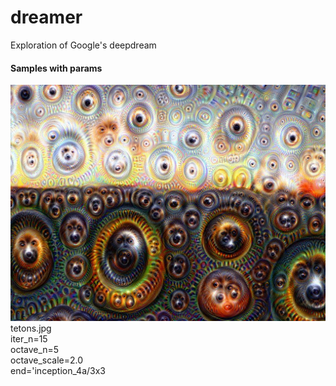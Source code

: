 # dreamer
Exploration of Google's deepdream

#### Samples with params 

![alt text][example1]  
tetons.jpg  
iter_n=15  
octave_n=5  
octave_scale=2.0  
end='inception_4a/3x3

[example1]: https://github.com/stoneyb/dreamer/blob/master/images/tetons_0009.jpg "tetons 1"
